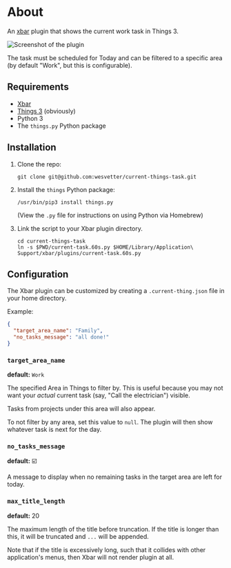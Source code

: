 # About

An [xbar][gh-xbar] plugin that shows the current work task in Things 3.

![Screenshot of the plugin](preview.png)

The task must be scheduled for Today and can be filtered to a specific area (by default "Work", but this is configurable).

## Requirements

*   [Xbar][gh-xbar]
*   [Things 3][things-www] (obviously)
*   Python 3
*   The `things.py` Python package

## Installation

1.  Clone the repo:

    ```
    git clone git@github.com:wesvetter/current-things-task.git
    ```

2.  Install the `things` Python package:

    ```
    /usr/bin/pip3 install things.py
    ```

    (View the `.py` file for instructions on using Python via Homebrew)

3.  Link the script to your Xbar plugin directory.

    ```
    cd current-things-task
    ln -s $PWD/current-task.60s.py $HOME/Library/Application\ Support/xbar/plugins/current-task.60s.py
    ```

## Configuration

The Xbar plugin can be customized by creating a `.current-thing.json` file in your home directory.

Example:

```json
{
  "target_area_name": "Family",
  "no_tasks_message": "all done!"
}
```

### `target_area_name`

**default:** `Work`

The specified Area in Things to filter by. This is useful because you may not want your _actual_ current task (say, "Call the electrician") visible.

Tasks from projects under this area will also appear.

To not filter by any area, set this value to `null`. The plugin will then show whatever task is next for the day.

### `no_tasks_message`

**default:**  ☑️

A message to display when no remaining tasks in the target area are left for today.

### `max_title_length`

**default:** 20

The maximum length of the title before truncation. If the title is longer than this, it will be truncated and `...` will be appended. 

Note that if the title is excessively long, such that it collides with other application's menus, then Xbar will not render plugin at all.


[gh-xbar]: https://github.com/matryer/xbar
[things-www]: https://culturedcode.com/things/
